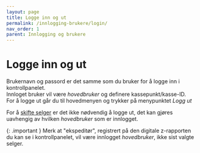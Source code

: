 ```yaml
---
layout: page
title: Logge inn og ut
permalink: /innlogging-brukere/login/
nav_order: 1
parent: Innlogging og brukere
---
```


# Logge inn og ut

Brukernavn og passord er det samme som du bruker for å logge inn i kontrollpanelet. <br>
Innloget bruker vil være _hovedbruker_ og definere kassepunkt/kasse-ID. <br>
For å logge ut går du til hovedmenyen og trykker på menypunktet _Logg ut_

For å [skifte selger](https://mystoreno.github.io/pos-doc/innlogging-brukere/velge-selger/) er det ikke nødvendig å logge ut, det kan gjøres uavhengig av hvilken _hovedbruker_ som er innlogget.

{: .important }
Merk at "ekspeditør", registrert på den digitale z-rapporten du kan se i kontrollpanelet, vil være innlogget _hovedbruker_, ikke sist valgte selger. 

